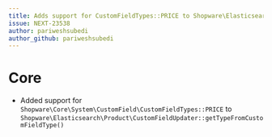 ```yaml
---
title: Adds support for CustomFieldTypes::PRICE to Shopware\Elasticsearch\Product\CustomFieldUpdater::getTypeFromCustomFieldType()
issue: NEXT-23538
author: pariweshsubedi
author_github: pariweshsubedi
---
```

# Core
* Added support for `Shopware\Core\System\CustomField\CustomFieldTypes::PRICE` to  `Shopware\Elasticsearch\Product\CustomFieldUpdater::getTypeFromCustomFieldType()`
